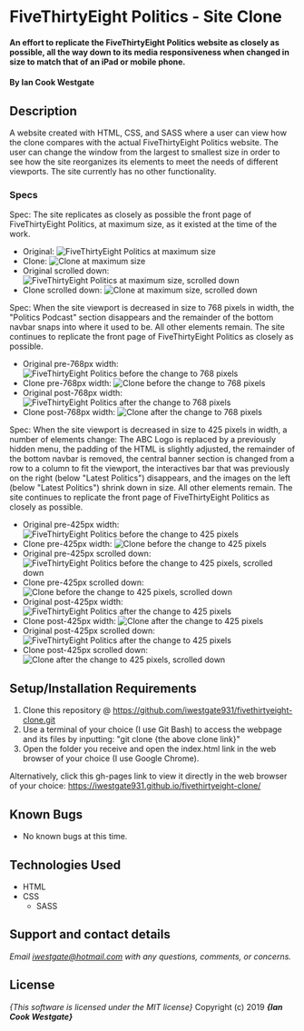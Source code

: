# FiveThirtyEight Politics - Site Clone

#### An effort to replicate the FiveThirtyEight Politics website as closely as possible, all the way down to its media responsiveness when changed in size to match that of an iPad or mobile phone.

#### By **Ian Cook Westgate**

## Description

A website created with HTML, CSS, and SASS where a user can view how the clone compares with the actual FiveThirtyEight Politics website. The user can change the window from the largest to smallest size in order to see how the site reorganizes its elements to meet the needs of different viewports. The site currently has no other functionality.

### Specs

Spec: The site replicates as closely as possible the front page of FiveThirtyEight Politics, at maximum size, as it existed at the time of the work.
  - Original: ![FiveThirtyEight Politics at maximum size](img/fivethirtyeight-original-max.PNG)
  - Clone: ![Clone at maximum size](img/fivethirtyeight-clone-max.PNG)
  - Original scrolled down: ![FiveThirtyEight Politics at maximum size, scrolled down](img/fivethirtyeight-original-scroll-max.PNG)
  - Clone scrolled down: ![Clone at maximum size, scrolled down](img/fivethirtyeight-clone-scroll-max.PNG)

Spec: When the site viewport is decreased in size to 768 pixels in width, the "Politics Podcast" section disappears and the remainder of the bottom navbar snaps into where it used to be. All other elements remain. The site continues to replicate the front page of FiveThirtyEight Politics as closely as possible.
  - Original pre-768px width: ![FiveThirtyEight Politics before the change to 768 pixels](img/original-pre-768.PNG)
  - Clone pre-768px width: ![Clone before the change to 768 pixels](img/clone-pre-768.PNG)
  - Original post-768px width: ![FiveThirtyEight Politics after the change to 768 pixels](img/original-post-768.PNG)
  - Clone post-768px width: ![Clone after the change to 768 pixels](img/clone-post-768.PNG)

Spec: When the site viewport is decreased in size to 425 pixels in width, a number of elements change: The ABC Logo is replaced by a previously hidden menu, the padding of the HTML is slightly adjusted, the remainder of the bottom navbar is removed, the central banner section is changed from a row to a column to fit the viewport, the interactives bar that was previously on the right (below "Latest Politics") disappears, and the images on the left (below "Latest Politics") shrink down in size. All other elements remain. The site continues to replicate the front page of FiveThirtyEight Politics as closely as possible.
  - Original pre-425px width:
  ![FiveThirtyEight Politics before the change to 425 pixels](img/original-pre-425.PNG)
  - Clone pre-425px width:
  ![Clone before the change to 425 pixels](img/clone-pre-425.PNG)
  - Original pre-425px scrolled down:
  ![FiveThirtyEight Politics before the change to 425 pixels, scrolled down](img/original-pre-425-scroll.PNG)
  - Clone pre-425px scrolled down:
  ![Clone before the change to 425 pixels, scrolled down](img/clone-pre-425-scroll.PNG)
  - Original post-425px width:
  ![FiveThirtyEight Politics after the change to 425 pixels](img/original-post-425.PNG)
  - Clone post-425px width:
  ![Clone after the change to 425 pixels](img/clone-post-425.PNG)
  - Original post-425px scrolled down:
  ![FiveThirtyEight Politics after the change to 425 pixels](img/original-post-425-scroll.PNG)
  - Clone post-425px scrolled down:
  ![Clone after the change to 425 pixels, scrolled down](img/clone-post-425-scroll.PNG)

## Setup/Installation Requirements

1. Clone this repository @ https://github.com/iwestgate931/fivethirtyeight-clone.git
2. Use a terminal of your choice (I use Git Bash) to access the webpage and its files by inputting: "git clone {the above clone link}"
3. Open the folder you receive and open the index.html link in the web browser of your choice (I use Google Chrome).

Alternatively, click this gh-pages link to view it directly in the web browser of your choice: https://iwestgate931.github.io/fivethirtyeight-clone/

## Known Bugs
* No known bugs at this time.

## Technologies Used
* HTML
* CSS
  * SASS

## Support and contact details

_Email iwestgate@hotmail.com with any questions, comments, or concerns._

## License

*{This software is licensed under the MIT license}*
Copyright (c) 2019 **_{Ian Cook Westgate}_**
